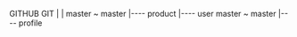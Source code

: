 GITHUB          GIT
   |             |
 master    ~    master
                 |---- product
                 |---- user
 master    ~    master
                 |---- profile

